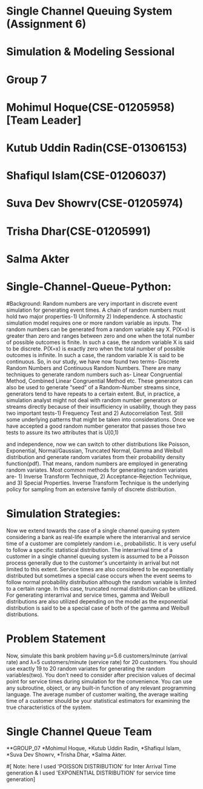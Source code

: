 # Single Channel Queuing System (Assignment 6)

# Simulation & Modeling Sessional

# Group 7
   # Mohimul Hoque(CSE-01205958) [Team Leader]
   # Kutub Uddin Radin(CSE-01306153)
   # Shafiqul Islam(CSE-01206037)
   # Suva Dev Showrv(CSE-01205974)
   # Trisha Dhar(CSE-01205991)
   # Salma Akter








# Single-Channel-Queue-Python:

#Background:
Random numbers are very important in discrete event simulation for generating event times. A chain of random numbers must hold two major properties-1) Uniformity 2) Independence. A stochastic simulation model requires one or more random variable as inputs. The random numbers can be generated from a random variable say X. P(X=x) is greater than zero and ranges between zero and one when the total number of possible outcomes is finite. In such a case, the random variable X is said to be discrete. P(X=x) is exactly zero when the total number of possible outcomes is infinite. In such a case, the random variable X is said to be continuous. So, in our study, we have now found two terms- Discrete Random Numbers and Continuous Random Numbers. There are many techniques to generate random numbers such as- Linear Congruential Method, Combined Linear Congruential Method etc. These generators can also be used to generate “seed” of a Random-Number streams since, generators tend to have repeats to a certain extent. But, in practice, a simulation analyst might not deal with random number generators or streams directly because of their insufficiency in usability, though they pass two important tests-1) Frequency Test and 2) Autocorrelation Test. Still some underlying patterns that might be taken into considerations. Once we have accepted a good random number generator that passes those two tests to assure its two attributes that is U[0,1)

and independence, now we can switch to other distributions like Poisson, Exponential, Normal/Gaussian, Truncated Normal, Gamma and Weibull distribution and generate random variates from their probability density function(pdf). That means, random numbers are employed in generating random variates. Most common methods for generating random variates are- 1) Inverse Transform Technique, 2) Acceptance-Rejection Technique, and 3) Special Properties. Inverse Transform Technique is the underlying policy for sampling from an extensive family of discrete distribution.


# Simulation Strategies:
Now we extend towards the case of a single channel queuing system considering a bank as real-life example where the interarrival and service time of a customer are completely random i.e., probabilistic. It is very useful to follow a specific statistical distribution. The interarrival time of a customer in a single channel queuing system is assumed to be a Poisson process generally due to the customer's uncertainty in arrival but not limited to this extent. Service times are also considered to be exponentially distributed but sometimes a special case occurs when the event seems to follow normal probability distribution although the random variable is limited to a certain range. In this case, truncated normal distribution can be utilized. For generating interarrival and service times, gamma and Weibull distributions are also utilized depending on the model as the exponential distribution is said to be a special case of both of the gamma and Weibull distributions.


# Problem Statement
Now, simulate this bank problem having µ=5.6 customers/minute (arrival rate) and λ=5 customers/minute (service rate) for 20 customers. You should use exactly 19 to 20 random variates for generating the random variables(two). You don’t need to consider after precision values of decimal point for service times during simulation for the convenience. You can use any subroutine, object, or any built-in function of any relevant programming language. The average number of customer waiting, the average waiting time of a customer should be your statistical estimators for examining the true characteristics of the system.


# Single Channel Queue Team
**GROUP_07
   *Mohimul Hoque,
   *Kutub Uddin Radin,
   *Shafiqul Islam,
   *Suva Dev Showrv,
   *Trisha Dhar,
   *Salma Akter.







#[ Note: here I used 'POISSON DISTRIBUTION' for Inter Arrival Time generation & I used 'EXPONENTIAL DISTRIBUTION' for service time generation]
